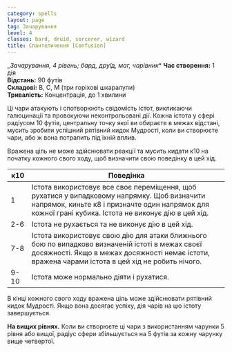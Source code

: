 ```yaml
---
category: spells
layout: page
tag: Зачарування
level: 4
classes: bard, druid, sorcerer, wizard
title: Спантеличення [Confusion]
---
```


__Зачарування, 4 рівень; бард, друїд, маг, чарівник_* **Час створення:** 1 дія    
**Відстань:** 90 футів    
**Складові:** В, С, М (три горіхові шкаралупи)    
**Тривалість:** Концентрація, до 1 хвилини  

Ці чари атакують і спотворюють свідомість істот, викликаючи галюцинації та провокуючи неконтрольовані дії. Кожна істота у сфері радіусом 10 футів, центральну точку якої ви обираєте в межах відстані, мусить зробити успішний рятівний кидок Мудрості, коли ви створюєте чари, або ж вона потрапить під їхній вплив.    

Вражена ціль не може здійснювати реакції та мусить кидати к10 на початку кожного свого ходу, щоб визначити свою поведінку в цей хід.  

| к10  | Поведінка                                                                                                                                                                                             |
| ---- | ----------------------------------------------------------------------------------------------------------------------------------------------------------------------------------------------------- |
| 1    | Істота використовує все своє переміщення, щоб рухатися у випадковому напрямку. Щоб визначити напрямок, киньте к8 і призначте один напрямок для кожної грані кубика. Істота не виконує дію в цей хід.  |
| 2-6  | Істота не рухається та не виконує дію в цей хід.                                                                                                                                                      |
| 7-8  | Істота використовує свою дію для атаки ближнього бою по випадково визначеній істоті в межах своєї досяжності. Якщо в межах досяжності немає істоти, вражена чарами істота в цей хід не робить нічого. |
| 9-10 | Істота може нормально діяти і рухатися.                                                                                                                                                               |

В кінці кожного свого ходу вражена ціль може здійснювати рятівний кидок Мудрості. Якщо вона досягає успіху, дія чарів на цю істоту завершується.   

**На вищих рівнях.** Коли ви створюєте ці чари з використанням чарунки 5 рівня або вищої, радіус сфери збільшується на 5 футів за кожну чарунку вище четвертої. 
